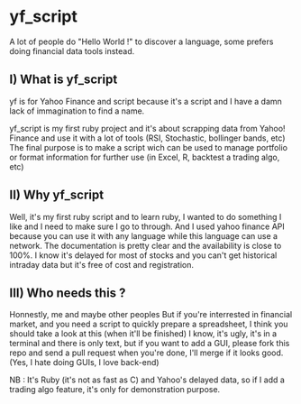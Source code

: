# yf_script

A lot of people do "Hello World  !" to discover a language, some prefers doing financial data tools instead.

## I) What is yf_script

yf is for Yahoo Finance and script because it's a script and I have a damn lack of immagination to find a name.

yf_script is my first ruby project and it's about scrapping data from Yahoo! Finance and use it with a lot of tools (RSI, Stochastic, bollinger bands, etc)
The final purpose is to make a script wich can be used to manage portfolio or format information for further use (in Excel, R, backtest a trading algo, etc)

## II) Why yf_script

Well, it's my first ruby script and to learn ruby, I wanted to do something I like and I need to make sure I go to through.
And I used yahoo finance API because you can use it with any language while this language can use a network.
The documentation is pretty clear and the availability is close to 100%.
I know it's delayed for most of stocks and you can't get historical intraday data but it's free of cost and registration.

## III) Who needs this ?

Honnestly, me and maybe other peoples
But if you're interrested in financial market, and you need a script to quickly prepare a spreadsheet, I think you should take a look at this (when it'll be finished)
I know, it's ugly, it's in a terminal and there is only text, but if you want to add a GUI, please fork this repo and send a pull request when you're done, I'll merge if it looks good. (Yes, I hate doing GUIs, I love back-end)

NB : It's Ruby (it's not as fast as C) and Yahoo's delayed data, so if I add a trading algo feature, it's only for demonstration purpose.